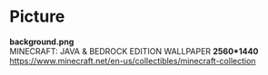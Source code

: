 # Picture
**background.png** <br />MINECRAFT: JAVA & BEDROCK EDITION WALLPAPER **2560*1440**
 <br />https://www.minecraft.net/en-us/collectibles/minecraft-collection
